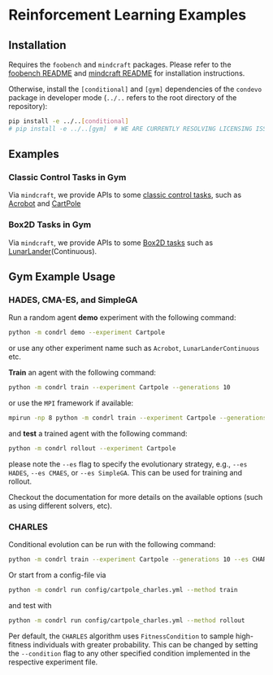 # Reinforcement Learning Examples
## Installation
Requires the `foobench` and `mindcraft` packages. Please refer to the 
[foobench README](https://github.com/bhartl/foobench/) 
and [mindcraft README](https://github.com/bhartl/NeurEvo/?tab=readme-ov-file#install) for installation instructions.

Otherwise, install the `[conditional]` and `[gym]` dependencies of the `condevo` package in developer mode (`../..` refers to the root directory of the repository):
```bash
pip install -e ../..[conditional]
# pip install -e ../..[gym]  # WE ARE CURRENTLY RESOLVING LICENSING ISSUES TO THIS END
```

## Examples
### Classic Control Tasks in Gym
Via `mindcraft`, we provide APIs to some [classic control tasks](https://www.gymlibrary.dev/environments/classic_control/), such as 
[Acrobot](experiments/local/acrobot.py) and 
[CartPole](experiments/cartpole.py) 

### Box2D Tasks in Gym
Via `mindcraft`, we provide APIs to some [Box2D tasks](https://www.gymlibrary.dev/environments/box2d/) such as
[LunarLander](experiments/lunar_lander.py)(Continuous).

## Gym Example Usage
### HADES, CMA-ES, and SimpleGA
Run a random agent **demo** experiment with the following command:
```bash
python -m condrl demo --experiment Cartpole
```
or use any other experiment name such as `Acrobot`, `LunarLanderContinuous` etc.

**Train** an agent with the following command:
```bash
python -m condrl train --experiment Cartpole --generations 10
```
or use the `MPI` framework if available:
```bash
mpirun -np 8 python -m condrl train --experiment Cartpole --generations 10
```

and **test** a trained agent with the following command:
```bash
python -m condrl rollout --experiment Cartpole
```

please note the `--es` flag to specify the evolutionary strategy, e.g., `--es HADES`, `--es CMAES`, or `--es SimpleGA`. This can be used for training and rollout.

Checkout the documentation for more details on the available options (such as using different solvers, etc).

### CHARLES
Conditional evolution can be run with the following command:
```bash
python -m condrl train --experiment Cartpole --generations 10 --es CHARLES
```

Or start from a config-file via
```bash
python -m condrl run config/cartpole_charles.yml --method train
```

and test with
```bash
python -m condrl run config/cartpole_charles.yml --method rollout
```

Per default, the `CHARLES` algorithm uses `FitnessCondition` to sample high-fitness individuals with greater probability. 
This can be changed by setting the `--condition` flag to any other specified condition implemented in the respective experiment file. 
